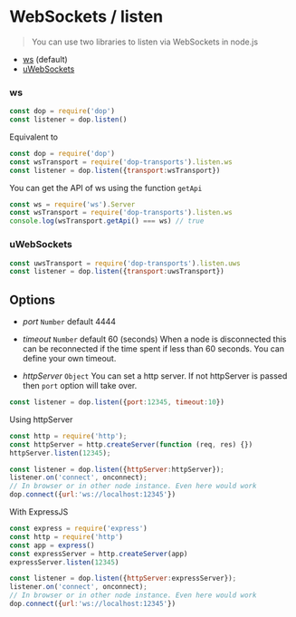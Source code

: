 # WebSockets / listen

> You can use two libraries to listen via WebSockets in node.js
- [ws](https://github.com/websockets/ws) (default)
- [uWebSockets](https://github.com/uWebSockets/uWebSockets)


### ws

```js
const dop = require('dop')
const listener = dop.listen()
```

Equivalent to
```js
const dop = require('dop')
const wsTransport = require('dop-transports').listen.ws
const listener = dop.listen({transport:wsTransport})
```

You can get the API of ws using the function `getApi`
```js
const ws = require('ws').Server
const wsTransport = require('dop-transports').listen.ws
console.log(wsTransport.getApi() === ws) // true
```


### uWebSockets
```js
const uwsTransport = require('dop-transports').listen.uws
const listener = dop.listen({transport:uwsTransport})
```


## Options

- *port* `Number` default 4444

- *timeout* `Number` default 60 (seconds)
When a node is disconnected this can be reconnected if the time spent if less than 60 seconds. You can define your own timeout.

- *httpServer* `Object`
You can set a http server. If not httpServer is passed then `port` option will take over.


```js
const listener = dop.listen({port:12345, timeout:10})
```

Using httpServer
```js
const http = require('http');
const httpServer = http.createServer(function (req, res) {})
httpServer.listen(12345);

const listener = dop.listen({httpServer:httpServer});
listener.on('connect', onconnect);
// In browser or in other node instance. Even here would work
dop.connect({url:'ws://localhost:12345'})
```

With ExpressJS
```js
const express = require('express')
const http = require('http')
const app = express()
const expressServer = http.createServer(app)
expressServer.listen(12345)

const listener = dop.listen({httpServer:expressServer});
listener.on('connect', onconnect);
// In browser or in other node instance. Even here would work
dop.connect({url:'ws://localhost:12345'})
```
